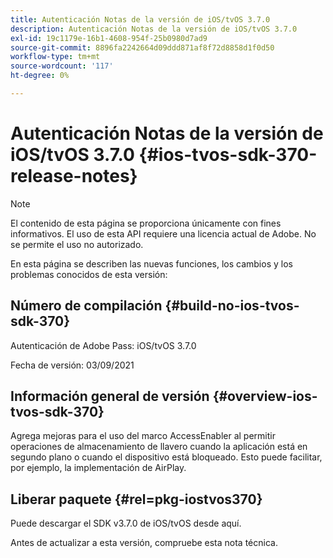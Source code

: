 ```yaml
---
title: Autenticación Notas de la versión de iOS/tvOS 3.7.0
description: Autenticación Notas de la versión de iOS/tvOS 3.7.0
exl-id: 19c1179e-16b1-4608-954f-25b0980d7ad9
source-git-commit: 8896fa2242664d09ddd871af8f72d8858d1f0d50
workflow-type: tm+mt
source-wordcount: '117'
ht-degree: 0%

---
```


# Autenticación Notas de la versión de iOS/tvOS 3.7.0 {#ios-tvos-sdk-370-release-notes}

>[!NOTE]
>
>El contenido de esta página se proporciona únicamente con fines informativos. El uso de esta API requiere una licencia actual de Adobe. No se permite el uso no autorizado.

En esta página se describen las nuevas funciones, los cambios y los problemas conocidos de esta versión:

## Número de compilación {#build-no-ios-tvos-sdk-370}

Autenticación de Adobe Pass: iOS/tvOS 3.7.0

Fecha de versión: 03/09/2021



## Información general de versión {#overview-ios-tvos-sdk-370}

Agrega mejoras para el uso del marco AccessEnabler al permitir operaciones de almacenamiento de llavero cuando la aplicación está en segundo plano o cuando el dispositivo está bloqueado. Esto puede facilitar, por ejemplo, la implementación de AirPlay.

## Liberar paquete {#rel=pkg-iostvos370}

Puede descargar el SDK v3.7.0 de iOS/tvOS desde aquí.

Antes de actualizar a esta versión, compruebe esta nota técnica.
